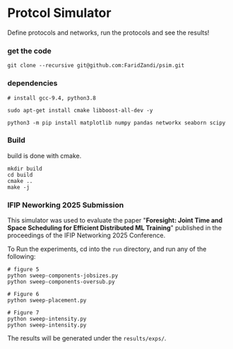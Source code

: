 # Protcol Simulator

Define protocols and networks, run the protocols and see the results!


### get the code 
```
git clone --recursive git@github.com:FaridZandi/psim.git
```


### dependencies 
```
# install gcc-9.4, python3.8

sudo apt-get install cmake libboost-all-dev -y
 
python3 -m pip install matplotlib numpy pandas networkx seaborn scipy
```

### Build 

build is done with cmake. 

```
mkdir build 
cd build 
cmake ..
make -j
```


### IFIP Neworking 2025 Submission

This simulator was used to evaluate the paper "**Foresight: Joint Time and Space Scheduling for Efficient Distributed ML Training**" published in the proceedings of the IFIP Networking 2025 Conference. 

To Run the experiments, cd into the ``run`` directory, and run any of the following: 

```
# figure 5 
python sweep-components-jobsizes.py 
python sweep-components-oversub.py

# Figure 6 
python sweep-placement.py

# Figure 7 
python sweep-intensity.py
python sweep-intensity.py
```

The results will be generated under the ``results/exps/``. 